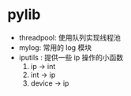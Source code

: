 pylib
============

- threadpool: 使用队列实现线程池
- mylog: 常用的 log 模块
- iputils : 提供一些 ip 操作的小函数
  1. ip -> int
  2. int -> ip
  3. device -> ip
